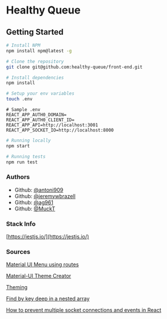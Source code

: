# Healthy Queue

## Getting Started

```sh
# Install NPM
npm install npm@latest -g

# Clone the repository
git clone git@github.com:healthy-queue/front-end.git

# Install dependencies
npm install

# Setup your env variables
touch .env
```

```.env
# Sample .env
REACT_APP_AUTH0_DOMAIN=
REACT_APP_AUTH0_CLIENT_ID=
REACT_APP_API=http://localhost:3001
REACT_APP_SOCKET_IO=http://localhost:8000
```

```sh
# Running locally
npm start

# Running tests
npm run test
```

### Authors

* Github: [@antoni909](https://github.com/antoni909)
* Github: [@jeremywbrazell](https://github.com/jeremywbrazell)
* Github: [@ag961](https://github.com/ag961)
* Github: [@MuckT](https://github.com/MuckT)

### Stack Info

[https://jestjs.io/](https://jestjs.io/)

### Sources

[Material UI Menu using routes](https://stackoverflow.com/a/69330609)

[Material-UI Theme Creator](https://bareynol.github.io/mui-theme-creator/)

[Theming](https://mui.com/customization/theming/)

[Find by key deep in a nested array](https://stackoverflow.com/a/56204398/7967484)

[How to prevent multiple socket connections and events in React](https://dev.to/bravemaster619/how-to-prevent-multiple-socket-connections-and-events-in-react-531d)
